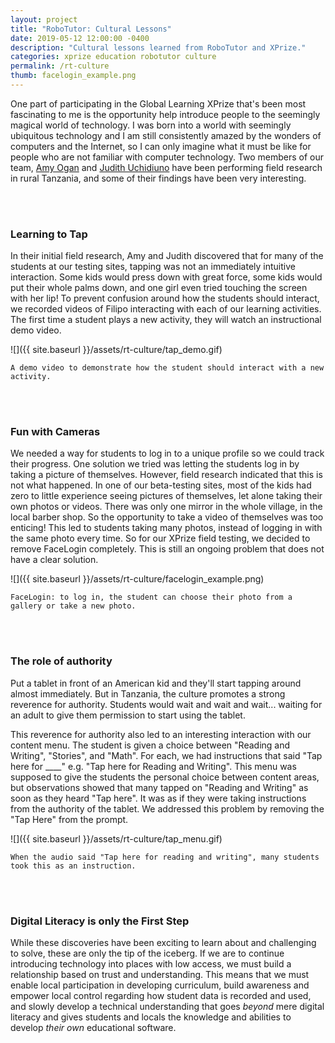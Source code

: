 ```yaml
---
layout: project
title: "RoboTutor: Cultural Lessons"
date: 2019-05-12 12:00:00 -0400
description: "Cultural lessons learned from RoboTutor and XPrize."
categories: xprize education robotutor culture
permalink: /rt-culture
thumb: facelogin_example.png
---
```


One part of participating in the Global Learning XPrize that's been most fascinating to me is the opportunity help introduce people to the seemingly magical world of technology. I was born into a world with seemingly ubiquitous technology and I am still consistently amazed by the wonders of computers and the Internet, so I can only imagine what it must be like for people who are not familiar with computer technology. Two members of our team, [Amy Ogan](https://www.amyogan.com/) and [Judith Uchidiuno](https://judithu.com/) have been performing field research in rural Tanzania, and some of their findings have been very interesting.

<br><br>

### Learning to Tap
In their initial field research, Amy and Judith discovered that for many of the students at our testing sites, tapping was not an immediately intuitive interaction.
Some kids would press down with great force, some kids would put their whole palms down, and one girl even tried touching the screen with her lip! To prevent confusion around how the students should interact, we recorded videos of Filipo interacting with each of our learning activities. The first time a student plays a new activity, they will watch an instructional demo video.

![]({{ site.baseurl }}/assets/rt-culture/tap_demo.gif)

`A demo video to demonstrate how the student should interact with a new activity.`

<br><br>
### Fun with Cameras
We needed a way for students to log in to a unique profile so we could track their progress. One solution we tried was letting the students log in by taking a picture of themselves. However, field research indicated that this is not what happened. In one of our beta-testing sites, most of the kids had zero to little experience seeing pictures of themselves, let alone taking their own photos or videos. There was only one mirror in the whole village, in the local barber shop. So the opportunity to take a video of themselves was too enticing! This led to students taking many photos, instead of logging in with the same photo every time. So for our XPrize field testing, we decided to remove FaceLogin completely. This is still an ongoing problem that does not have a clear solution.

![]({{ site.baseurl }}/assets/rt-culture/facelogin_example.png)

`FaceLogin: to log in, the student can choose their photo from a gallery or take a new photo.`

<br><br>
### The role of authority
Put a tablet in front of an American kid and they'll start tapping around almost immediately. But in Tanzania, the culture promotes a strong reverence for authority. Students would wait and wait and wait... waiting for an adult to give them permission to start using the tablet.

This reverence for authority also led to an interesting interaction with our content menu. The student is given a choice between "Reading and Writing", "Stories", and "Math". For each, we had instructions that said "Tap here for ____" e.g. "Tap here for Reading and Writing". This menu was supposed to give the students the personal choice between content areas, but observations showed that many tapped on "Reading and Writing" as soon as they heard "Tap here". It was as if they were taking instructions from the authority of the tablet. We addressed this problem by removing the "Tap Here" from the prompt.

![]({{ site.baseurl }}/assets/rt-culture/tap_menu.gif)

`When the audio said "Tap here for reading and writing", many students took this as an instruction.`

<br><br>
### Digital Literacy is only the First Step
While these discoveries have been exciting to learn about and challenging to solve, these are only the tip of the iceberg. If we are to continue introducing technology into places with low access, we must build a relationship based on trust and understanding. This means that we must enable local participation in developing curriculum, build awareness and empower local control regarding how student data is recorded and used, and slowly develop a technical understanding that goes *beyond* mere digital literacy and gives students and locals the knowledge and abilities to develop *their own* educational software.

